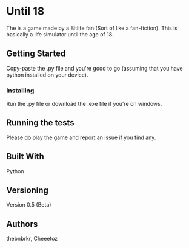 # Until 18

The is a game made by a Bitlife fan (Sort of like a fan-fiction). This is basically a life simulator until the age of 18.

## Getting Started

Copy-paste the .py file and you're good to go (assuming that you have python installed on your device).

### Installing

Run the .py file or download the .exe file if you're on windows.

## Running the tests

Please do play the game and report an issue if you find any. 

## Built With

Python

## Versioning

Version 0.5 (Beta)

## Authors

thebnbrkr, Cheeetoz
